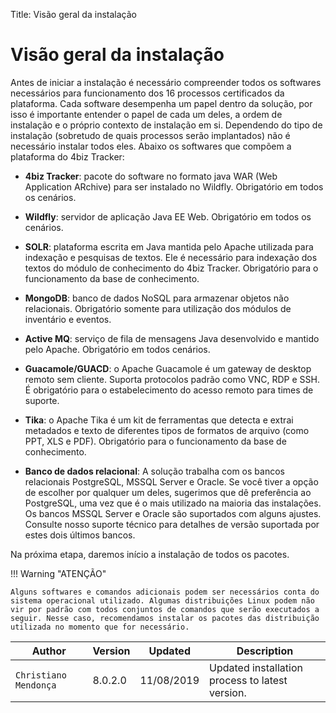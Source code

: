 Title: Visão geral da instalação

# Visão geral da instalação
Antes de iniciar a instalação é necessário compreender todos os softwares necessários para funcionamento dos 16 processos certificados da plataforma. Cada software desempenha um papel dentro da solução, por isso é importante entender o papel de cada um deles, a ordem de instalação e o próprio contexto de instalação em si. Dependendo do tipo de instalação (sobretudo de quais processos serão implantados) não é necessário instalar todos eles. Abaixo os softwares que compõem a plataforma do 4biz Tracker:

- **4biz Tracker**: pacote do software no formato java WAR (Web Application ARchive) para ser instalado no Wildfly. Obrigatório em todos os cenários.

- **Wildfly**: servidor de aplicação Java EE Web. Obrigatório em todos os cenários.

- **SOLR**: plataforma escrita em Java mantida pelo Apache utilizada para indexação e pesquisas de textos. Ele é necessário para indexação dos textos do módulo de conhecimento do 4biz Tracker. Obrigatório para o funcionamento da base de conhecimento.

- **MongoDB**: banco de dados NoSQL para armazenar objetos não relacionais. Obrigatório somente para utilização dos módulos de inventário e eventos.

- **Active MQ**: serviço de fila de mensagens Java desenvolvido e mantido pelo Apache. Obrigatório em todos cenários.

- **Guacamole/GUACD**: o Apache Guacamole é um gateway de desktop remoto sem cliente. Suporta protocolos padrão como VNC, RDP e SSH. É obrigatório para o estabelecimento do acesso remoto para times de suporte.

- **Tika**: o Apache Tika é um kit de ferramentas que detecta e extrai metadados e texto de diferentes tipos de formatos de arquivo (como PPT, XLS e PDF). Obrigatório para o funcionamento da base de conhecimento.

- **Banco de dados relacional**: A solução trabalha com os bancos relacionais PostgreSQL, MSSQL Server e Oracle. Se você tiver a opção de escolher por qualquer um deles, sugerimos que dê preferência ao PostgreSQL, uma vez que é o mais utilizado na maioria das instalações. Os bancos MSSQL Server e Oracle são suportados com alguns ajustes. Consulte nosso suporte técnico para detalhes de versão suportada por estes dois últimos bancos.

Na próxima etapa, daremos início a instalação de todos os pacotes.

!!! Warning "ATENÇÃO"

    Alguns softwares e comandos adicionais podem ser necessários conta do sistema operacional utilizado. Algumas distribuições Linux podem não vir por padrão com todos conjuntos de comandos que serão executados a seguir. Nesse caso, recomendamos instalar os pacotes das distribuição utilizada no momento que for necessário.



Author         | Version   | Updated             | Description
-------------- | ------ | ------------------- | -----------
`Christiano Mendonça` | 8.0.2.0 | 11/08/2019| Updated installation process to latest version.
